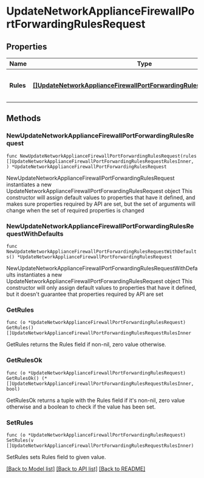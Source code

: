 # UpdateNetworkApplianceFirewallPortForwardingRulesRequest

## Properties

Name | Type | Description | Notes
------------ | ------------- | ------------- | -------------
**Rules** | [**[]UpdateNetworkApplianceFirewallPortForwardingRulesRequestRulesInner**](UpdateNetworkApplianceFirewallPortForwardingRulesRequestRulesInner.md) | An array of port forwarding params | 

## Methods

### NewUpdateNetworkApplianceFirewallPortForwardingRulesRequest

`func NewUpdateNetworkApplianceFirewallPortForwardingRulesRequest(rules []UpdateNetworkApplianceFirewallPortForwardingRulesRequestRulesInner, ) *UpdateNetworkApplianceFirewallPortForwardingRulesRequest`

NewUpdateNetworkApplianceFirewallPortForwardingRulesRequest instantiates a new UpdateNetworkApplianceFirewallPortForwardingRulesRequest object
This constructor will assign default values to properties that have it defined,
and makes sure properties required by API are set, but the set of arguments
will change when the set of required properties is changed

### NewUpdateNetworkApplianceFirewallPortForwardingRulesRequestWithDefaults

`func NewUpdateNetworkApplianceFirewallPortForwardingRulesRequestWithDefaults() *UpdateNetworkApplianceFirewallPortForwardingRulesRequest`

NewUpdateNetworkApplianceFirewallPortForwardingRulesRequestWithDefaults instantiates a new UpdateNetworkApplianceFirewallPortForwardingRulesRequest object
This constructor will only assign default values to properties that have it defined,
but it doesn't guarantee that properties required by API are set

### GetRules

`func (o *UpdateNetworkApplianceFirewallPortForwardingRulesRequest) GetRules() []UpdateNetworkApplianceFirewallPortForwardingRulesRequestRulesInner`

GetRules returns the Rules field if non-nil, zero value otherwise.

### GetRulesOk

`func (o *UpdateNetworkApplianceFirewallPortForwardingRulesRequest) GetRulesOk() (*[]UpdateNetworkApplianceFirewallPortForwardingRulesRequestRulesInner, bool)`

GetRulesOk returns a tuple with the Rules field if it's non-nil, zero value otherwise
and a boolean to check if the value has been set.

### SetRules

`func (o *UpdateNetworkApplianceFirewallPortForwardingRulesRequest) SetRules(v []UpdateNetworkApplianceFirewallPortForwardingRulesRequestRulesInner)`

SetRules sets Rules field to given value.



[[Back to Model list]](../README.md#documentation-for-models) [[Back to API list]](../README.md#documentation-for-api-endpoints) [[Back to README]](../README.md)


